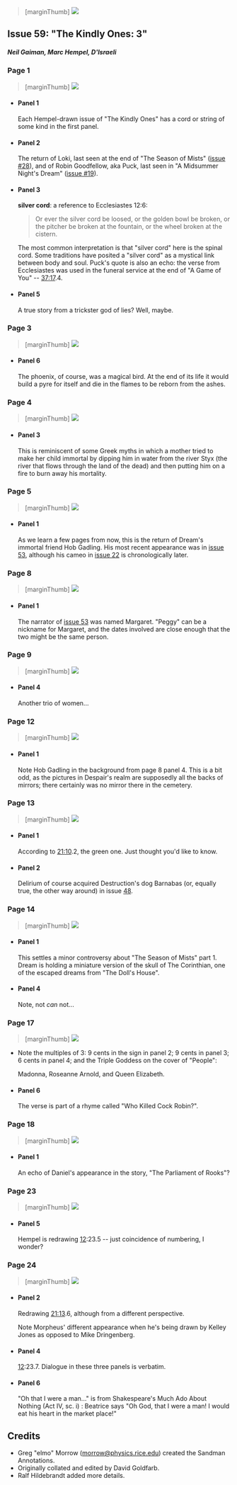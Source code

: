 > [marginThumb] ![](thumbnails/sandman.59/page00.jpg)

## Issue 59: "The Kindly Ones: 3"

##### Neil Gaiman, Marc Hempel, D'Israeli

### Page 1

> [marginThumb] ![](thumbnails/sandman.59/page01.jpg)

- #### Panel 1

  Each Hempel-drawn issue of "The Kindly Ones" has a cord or string of some kind in the first panel.

- #### Panel 2

  The return of Loki, last seen at the end of "The Season of Mists" ([issue #28](sandman.28.md)), and of Robin Goodfellow, aka Puck, last seen in "A Midsummer Night's Dream" ([issue #19](sandman.19.md)).

- #### Panel 3

  **silver cord**: a reference to Ecclesiastes 12:6:

  > Or ever the silver cord be loosed, or the golden bowl be broken, or the pitcher be broken at the fountain, or the wheel broken at the cistern.

  The most common interpretation is that "silver cord" here is the spinal cord. Some traditions have posited a "silver cord" as a mystical link between body and soul. Puck's quote is also an echo: the verse from Ecclesiastes was used in the funeral service at the end of "A Game of You" -- [37:17](sandman.37.md#page-17).4.

- #### Panel 5

  A true story from a trickster god of lies? Well, maybe.

### Page 3

> [marginThumb] ![](thumbnails/sandman.59/page03.jpg)

- #### Panel 6

  The phoenix, of course, was a magical bird. At the end of its life it would build a pyre for itself and die in the flames to be reborn from the ashes.

### Page 4

> [marginThumb] ![](thumbnails/sandman.59/page04.jpg)

- #### Panel 3

  This is reminiscent of some Greek myths in which a mother tried to make her child immortal by dipping him in water from the river Styx (the river that flows through the land of the dead) and then putting him on a fire to burn away his mortality.

### Page 5

> [marginThumb] ![](thumbnails/sandman.59/page05.jpg)

- #### Panel 1

  As we learn a few pages from now, this is the return of Dream's immortal friend Hob Gadling. His most recent appearance was in [issue 53](sandman.53.md), although his cameo in [issue 22](sandman.22.md) is chronologically later.

### Page 8

> [marginThumb] ![](thumbnails/sandman.59/page08.jpg)

- #### Panel 1

  The narrator of [issue 53](sandman.53.md) was named Margaret. "Peggy" can be a nickname for Margaret, and the dates involved are close enough that the two might be the same person.

### Page 9

> [marginThumb] ![](thumbnails/sandman.59/page09.jpg)

- #### Panel 4

  Another trio of women...

### Page 12

> [marginThumb] ![](thumbnails/sandman.59/page12.jpg)

- #### Panel 1

  Note Hob Gadling in the background from page 8 panel 4. This is a bit odd, as the pictures in Despair's realm are supposedly all the backs of mirrors; there certainly was no mirror there in the cemetery.

### Page 13

> [marginThumb] ![](thumbnails/sandman.59/page13.jpg)

- #### Panel 1

  According to [21:10](sandman.21.md#page-10).2, the green one. Just thought you'd like to know.

- #### Panel 2

  Delirium of course acquired Destruction's dog Barnabas (or, equally true, the other way around) in issue [48](sandman.48.md).

### Page 14

> [marginThumb] ![](thumbnails/sandman.59/page14.jpg)

- #### Panel 1

  This settles a minor controversy about "The Season of Mists" part 1. Dream is holding a miniature version of the skull of The Corinthian, one of the escaped dreams from "The Doll's House".

- #### Panel 4

  Note, not _can_ not...

### Page 17

> [marginThumb] ![](thumbnails/sandman.59/page17.jpg)

- Note the multiples of 3: 9 cents in the sign in panel 2; 9 cents in panel 3; 6 cents in panel 4; and the Triple Goddess on the cover of "People":

  Madonna, Roseanne Arnold, and Queen Elizabeth.

- #### Panel 6

  The verse is part of a rhyme called "Who Killed Cock Robin?".

### Page 18

> [marginThumb] ![](thumbnails/sandman.59/page18.jpg)

- #### Panel 1

  An echo of Daniel's appearance in the story, "The Parliament of Rooks"?

### Page 23

> [marginThumb] ![](thumbnails/sandman.59/page23.jpg)

- #### Panel 5

  Hempel is redrawing [12](sandman.12.md):23.5 -- just coincidence of numbering, I wonder?

### Page 24

> [marginThumb] ![](thumbnails/sandman.59/page24.jpg)

- #### Panel 2

  Redrawing [21:13](sandman.21.md#page-13).6, although from a different perspective.

  Note Morpheus' different appearance when he's being drawn by Kelley Jones as opposed to Mike Dringenberg.

- #### Panel 4

  [12](sandman.12.md):23.7. Dialogue in these three panels is verbatim.

- #### Panel 6

  "Oh that I were a man..." is from Shakespeare's Much Ado About Nothing (Act IV, sc. i) : Beatrice says "Oh God, that I were a man! I would eat his heart in the market place!"

## Credits

- Greg "elmo" Morrow (morrow@physics.rice.edu) created the Sandman Annotations.
- Originally collated and edited by David Goldfarb.
- Ralf Hildebrandt added more details.
